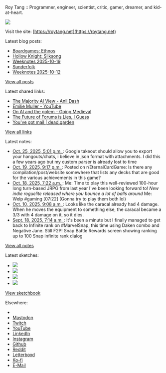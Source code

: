 Roy Tang :: Programmer, engineer, scientist, critic, gamer, dreamer, and kid-at-heart.

![](https://roytang.net/static/img/profile.jpg)

Visit the site: [https://roytang.net](https://roytang.net)

Latest blog posts:

- [Boardgames: Ethnos](https://roytang.net/2025/10/ethnos/)
- [Hollow Knight: Silksong](https://roytang.net/2025/10/silksong/)
- [Weeknotes 2025-10-19](https://roytang.net/2025/10/weeknotes-10-19/)
- [Sunderfolk](https://roytang.net/2025/10/sunderfolk/)
- [Weeknotes 2025-10-12](https://roytang.net/2025/10/weeknotes-10-12/)

[View all posts](https://roytang.net/blog)

Latest shared links:

- [The Majority AI View - Anil Dash](https://roytang.net/2025/10/7459c3752634241b300d94e75048fcc7/)
- [Emilie Muller  - YouTube](https://roytang.net/2025/10/f32fb973d6f4ea5067d23879c578262e/)
- [On AI and the golem – Going Medieval](https://roytang.net/2025/10/487bf9216705d39762525cbe00c2054c/)
- [The Future of Forums is Lies, I Guess](https://roytang.net/2025/10/de844c35aca70b16a372449b28ed961d/)
- [You&#x27;ve got mail | dead.garden](https://roytang.net/2025/10/64bd37fe5c96fdd9e1bea79a33cd6758/)

[View all links](https://roytang.net/links)

Latest notes:

- [Oct. 25, 2025, 5:01 p.m. ](https://roytang.net/2025/10/nla4a0f/): Google takeout should allow you to export your hangouts/chats, i believe in json format with attachments. I did this a few years ago but my custom parser is already lost to time
- [Oct. 19, 2025, 9:17 p.m. ](https://roytang.net/2025/10/1oapeul/): Posted on r/EternalCardGame: Is there any compilation/post/website somewhere that lists any decks that are good for the various achievements in this game?
- [Oct. 18, 2025, 7:22 a.m. ](https://roytang.net/2025/10/115392076433200540/): Me: Time to play this well-reviewed 100-hour long turn-based JRPG from last year I&#x27;ve been looking forward to! *New indie roguelite released where you bounce a lot of balls around* Me: Welp #gaming [07:22] (Gonna try to play them both lol)
- [Oct. 10, 2025, 9:08 a.m. ](https://roytang.net/2025/10/nip2bbm/): Looks like the caracal already had 4 damage. When he moves the equipment to something else, the caracal became a 3/3 with 4 damage on it, so it dies.
- [Sept. 18, 2025, 7:14 a.m. ](https://roytang.net/2025/09/115222174502202279/): It&#x27;s been a minute but I finally managed to get back to Infinite rank on #MarvelSnap, this time using Daken combo and Negative Jane. Still F2P! Snap Battle Rewards screen showing ranking up to 100 Snap infinite rank dialog

[View all notes](https://roytang.net/notes)

Latest sketches:


- ![](https://roytang.net/media/cache/32/e6/32e6bccc49e8369f7e33d4b393e24821.jpg)
- ![](https://roytang.net/media/cache/6d/bb/6dbb65d9198fe1692eed00385ef079c4.jpg)
- ![](https://roytang.net/media/cache/55/78/5578c142afd534e31f9723865e041b14.jpg)
- ![](https://roytang.net/media/cache/ab/48/ab48f5f9b0480e3f07e72a0a6795f014.jpg)

[View sketchbook](https://roytang.net/albums/sketchbook)


Elsewhere:

- []()
- [Mastodon](https://indieweb.social/@roytang)
- [Twitch](https://twitch.tv/twitchyroy)
- [YouTube](https://youtube.com/@roytang)
- [LinkedIn](https://www.linkedin.com/in/roytang)
- [Instagram](https://instagram.com/roytang0400)
- [Github](https://github.com/roytang)
- [Reddit](https://reddit.com/u/hungryroy)
- [Letterboxd](https://letterboxd.com/hungryroy/)
- [Ko-fi](https://ko-fi.com/roytang)
- [E-Mail](mailto:hello@roytang.net)